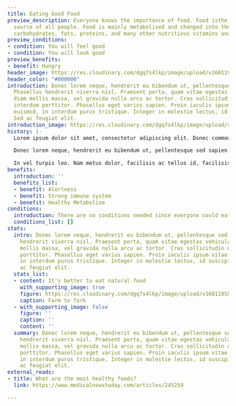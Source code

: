 ```yaml
---
title: Eating Good Food
preview_description: Everyone knows the importance of food. Food isthe main energy
  source of all people. Food is mainly metabolised and changed into these energy giving
  carbohydrates, fats, proteins, and many other nutritious vitamins and minerals.
preview_conditions:
- condition: You will feel good
- condition: You will look good
preview_benefits:
- benefit: Hungry
header_image: https://res.cloudinary.com/dgq7s4lkp/image/upload/v1601195589/uploads_dev/nordwood-themes-ivP3TYdLvw0-unsplash.0b85c65.91963b8a33753e4d0b795a6c4e8334e9_cmafd9.jpg
header_color: "#000000"
introduction: Donec lorem neque, hendrerit eu bibendum ut, pellentesque sed sapien.
  Phasellus hendrerit viverra nisl. Praesent porta, quam vitae egestas vehicula, orci
  diam mollis massa, vel gravida nulla arcu ac tortor. Cras sollicitudin dolor eu
  interdum porttitor. Phasellus eget varius sapien. Proin iaculis ipsum vitae elit
  euismod, in interdum purus tristique. Integer in molestie lectus, id suscipit justo.
  Sed ac feugiat elit.
introduction_image: https://res.cloudinary.com/dgq7s4lkp/image/upload/v1601195633/uploads_dev/david-nuescheler-gUBJ9vSlky0-unsplash.3df3210.5b9e8d41689c009bcbb65c389f2f2ce5_oet6rg.jpg
history: |-
  Lorem ipsum dolor sit amet, consectetur adipiscing elit. Donec commodo bibendum lectus. Etiam aliquet neque tellus, eget iaculis elit commodo vel. Fusce porta aliquet ornare. Aenean mauris dolor, semper ut sagittis id, tempus sit amet nisi. Aenean congue, justo nec congue tincidunt, tellus libero pellentesque lacus, ut iaculis dui massa et enim. Vestibulum quis nunc rhoncus, viverra leo id, semper arcu. Aenean faucibus sapien a ante efficitur, sit amet ultrices lacus blandit. Sed pretium fermentum nulla, id ullamcorper eros pulvinar eget. Fusce at tortor posuere justo suscipit pulvinar vel a massa. Vestibulum euismod felis vel elit interdum porta. Donec vitae dignissim diam. Donec a tortor quis mi commodo scelerisque et ut libero. Sed eget orci vitae justo molestie luctus.

  Donec lorem neque, hendrerit eu bibendum ut, pellentesque sed sapien. Phasellus hendrerit viverra nisl. Praesent porta, quam vitae egestas vehicula, orci diam mollis massa, vel gravida nulla arcu ac tortor. Cras sollicitudin dolor eu interdum porttitor. Phasellus eget varius sapien. Proin iaculis ipsum vitae elit euismod, in interdum purus tristique. Integer in molestie lectus, id suscipit justo. Sed ac feugiat elit.

  In vel turpis leo. Nam metus dolor, facilisis ac tellus id, facilisis imperdiet magna. Ut ac massa et ligula egestas sollicitudin nec quis ex. Nam rhoncus elit commodo, cursus purus eget, commodo risus. Curabitur laoreet turpis nulla, et porttitor est vehicula eget. Fusce sed rutrum lacus, in congue nisi. Aenean eget est ut augue luctus ornare. Nulla libero felis, posuere ut orci eu, elementum ullamcorper felis. Pellentesque nec lorem eget ante tristique laoreet. Suspendisse pharetra ante eu pretium bibendum. Morbi mattis bibendum faucibus.
benefits:
  introduction: ''
  benefits_list:
  - benefit: Alertness
  - benefit: Strong immune system
  - benefit: Healthy Metabolism
conditions:
  introduction: There are no conditions needed since everyone could eat good food!
  conditions_list: []
stats:
  intro: Donec lorem neque, hendrerit eu bibendum ut, pellentesque sed sapien. Phasellus
    hendrerit viverra nisl. Praesent porta, quam vitae egestas vehicula, orci diam
    mollis massa, vel gravida nulla arcu ac tortor. Cras sollicitudin dolor eu interdum
    porttitor. Phasellus eget varius sapien. Proin iaculis ipsum vitae elit euismod,
    in interdum purus tristique. Integer in molestie lectus, id suscipit justo. Sed
    ac feugiat elit.
  stats_list:
  - content: It's better to eat natural food
    with_supporting_image: true
    figure: https://res.cloudinary.com/dgq7s4lkp/image/upload/v1601195818/uploads_dev/10-Health-Food-Industry-Statistics_opydhr.jpg
    caption: Farm to fork
  - with_supporting_image: false
    figure: ''
    caption: ''
    content: ''
  summary: Donec lorem neque, hendrerit eu bibendum ut, pellentesque sed sapien. Phasellus
    hendrerit viverra nisl. Praesent porta, quam vitae egestas vehicula, orci diam
    mollis massa, vel gravida nulla arcu ac tortor. Cras sollicitudin dolor eu interdum
    porttitor. Phasellus eget varius sapien. Proin iaculis ipsum vitae elit euismod,
    in interdum purus tristique. Integer in molestie lectus, id suscipit justo. Sed
    ac feugiat elit.
external_reads:
- title: What are the most healthy foods?
  link: https://www.medicalnewstoday.com/articles/245259

---
```

